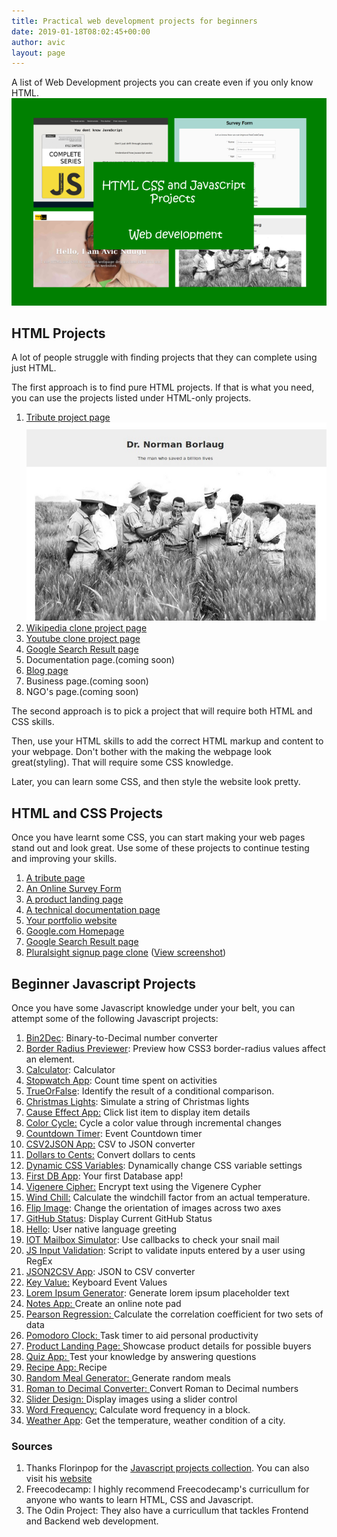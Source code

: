 ```yaml
---
title: Practical web development projects for beginners
date: 2019-01-18T08:02:45+00:00
author: avic
layout: page
---
```


A list of Web Development projects you can create even if you only know HTML.
<img src="/public/2020/projects-splash-page.png" alt="Web development screenshots mashup" />

## HTML Projects

A lot of people struggle with finding projects that they can complete using just HTML.

The first approach is to find pure HTML projects. If that is what you need, you can use the projects listed under HTML-only projects.

<ol>
  <li>
    <a href="/html-projects-tribute-page/">Tribute project page</a>
    <img src="/public/2020/tribute-page-screenshot.jpg" alt="tribute page screenshot">
  </li>
  <li>
    <a href="/html-project-wikipedia">Wikipedia clone project page</a>
  </li>
  <li>
      <a href="/html-projects-youtube-page">Youtube clone project page</a>
  </li>
  <li>
    <a href="/html-projects-google-search-result/">Google Search Result page</a>
  </li>
  <li>
    Documentation page.(coming soon)
  </li>
  <li>      
    <a href="/create-a-web-page-using-html/">Blog page</a>
  </li>
  <li>      
    Business page.(coming soon)
  </li>
  <li>      
    NGO's page.(coming soon)
  </li>
</ol>

The second approach is to pick a project that will require both HTML and CSS skills.

Then, use your HTML skills to add the correct HTML markup and content to your webpage. Don't bother with the making the webpage look great(styling). That will require some CSS knowledge.

Later, you can learn some CSS, and then style the website look pretty.

## HTML and CSS Projects
Once you have learnt some CSS, you can start making your web pages stand out and look great. Use some of these projects to continue testing and improving your skills.

1. [A tribute page](https://codepen.io/freeCodeCamp/full/zNqgVx)
2. [An Online Survey Form](https://codepen.io/freeCodeCamp/full/VPaoNP)
3. [A product landing page](https://codepen.io/freeCodeCamp/full/RKRbwL)  
4. [A technical documentation page](https://codepen.io/freeCodeCamp/full/NdrKKL)
5. [Your portfolio website](https://learn.freecodecamp.org/responsive-web-design/responsive-web-design-projects/build-a-personal-portfolio-webpage/)
6. [Google.com Homepage](https://www.theodinproject.com/courses/web-development-101/lessons/html-css#assignment)
7. [Google Search Result page](https://www.theodinproject.com/courses/web-development-101/lessons/html-css#difficult-version-optional-build-the-googlecom-search-results-pagehttpswwwgooglecomsearchqbuildthiswebpage)
8. [Pluralsight signup page clone](https://app.pluralsight.com/id?) ([View screenshot](/public/2020/pluralsight-screenshot.jpg))
  
## Beginner Javascript Projects

Once you have some Javascript knowledge under your belt, you can attempt some of the following Javascript projects:

<ol>
  <li>
    <a href="https://github.com/florinpop17/app-ideas/blob/master/Projects/1-Beginner/Bin2Dec-App.md">Bin2Dec</a>: Binary-to-Decimal number converter
  </li>
  <li>
    <a href="https://github.com/florinpop17/app-ideas/blob/master/Projects/1-Beginner/Border-Radius-Previewer.md">Border Radius Previewer</a>: Preview how CSS3 border-radius values affect an element.
  </li>
  <li>
    <a href="https://github.com/florinpop17/app-ideas/blob/master/Projects/1-Beginner/Calculator-App.md">Calculator</a>: Calculator
  </li>
  <li>
    <a href="https://github.com/florinpop17/app-ideas/blob/master/Projects/1-Beginner/Stopwatch-App.md">Stopwatch App</a>: Count time spent on activities
  </li>
  <li>
    <a href="https://github.com/florinpop17/app-ideas/blob/master/Projects/1-Beginner/True-or-False-App.md">TrueOrFalse</a>: Identify the result of a conditional comparison.
  </li>
  <li>
    <a href="https://github.com/florinpop17/app-ideas/blob/master/Projects/1-Beginner/Christmas-Lights-App.md">Christmas Lights</a>: Simulate a string of Christmas lights
  </li>
  <li>
    <a href="https://github.com/florinpop17/app-ideas/blob/master/Projects/1-Beginner/Cause-Effect-App.md">Cause Effect App:</a> Click list item to display item details
  </li>
  <li>
    <a href="https://github.com/florinpop17/app-ideas/blob/master/Projects/1-Beginner/Color-Cycle-App.md">Color Cycle:</a> Cycle a color value through incremental changes
  </li>
  <li>
    <a href="https://github.com/florinpop17/app-ideas/blob/master/Projects/1-Beginner/Countdown-Timer-App.md">Countdown Timer</a>: Event Countdown timer
  </li>
  <li>
    <a href="https://github.com/florinpop17/app-ideas/blob/master/Projects/1-Beginner/CSV2JSON-App.md">CSV2JSON App:</a> CSV to JSON converter
  </li>
  <li>
    <a href="https://github.com/florinpop17/app-ideas/blob/master/Projects/1-Beginner/Dollars-To-Cents-App.md">Dollars to Cents:</a> Convert dollars to cents
  </li>
  <li>
    <a href="https://github.com/florinpop17/app-ideas/blob/master/Projects/1-Beginner/Dynamic-CSSVar-app.md">Dynamic CSS Variables</a>: Dynamically change CSS variable settings
  </li>
  <li>
    <a href="https://github.com/florinpop17/app-ideas/blob/master/Projects/1-Beginner/First-DB-App.md">First DB App</a>: Your first Database app!
  </li>
  <li>
    <a href="https://github.com/florinpop17/app-ideas/blob/master/Projects/1-Beginner/Vigenere-Cipher.md">Vigenere Cipher:</a> Encrypt text using the Vigenere Cypher
  </li>
  <li>
    <a href="https://github.com/florinpop17/app-ideas/blob/master/Projects/1-Beginner/Windchill-App.md">Wind Chill:</a> Calculate the windchill factor from an actual temperature.
  </li>
  <li>
    <a href="https://github.com/florinpop17/app-ideas/blob/master/Projects/1-Beginner/Flip-Image-App.md">Flip Image</a>: Change the orientation of images across two axes
  </li>
  <li>
    <a href="https://github.com/florinpop17/app-ideas/blob/master/Projects/1-Beginner/GitHub-Status-App.md">GitHub Status</a>: Display Current GitHub Status
  </li>
  <li>
    <a href="https://github.com/florinpop17/app-ideas/blob/master/Projects/1-Beginner/Hello-App.md">Hello</a>: User native language greeting
  </li>
  <li>
    <a href="https://github.com/florinpop17/app-ideas/blob/master/Projects/1-Beginner/IOT-Mailbox-App.md">IOT Mailbox Simulator</a>: Use callbacks to check your snail mail
  </li>
  <li>
    <a href="https://github.com/florinpop17/app-ideas/blob/master/Projects/1-Beginner/Javascript-Validation-With-Regex.md">JS Input Validation</a>: Script to validate inputs entered by a user using RegEx
  </li>
  <li>
    <a href="https://github.com/florinpop17/app-ideas/blob/master/Projects/1-Beginner/JSON2CSV-App.md">JSON2CSV App</a>: JSON to CSV converter
  </li>
  <li>
    <a href="https://github.com/florinpop17/app-ideas/blob/master/Projects/1-Beginner/Key-Value-App.md">Key Value:</a> Keyboard Event Values
  </li>
  <li>
    <a href="https://github.com/florinpop17/app-ideas/blob/master/Projects/1-Beginner/Lorem-Ipsum-Generator.md">Lorem Ipsum Generator</a>: Generate lorem ipsum placeholder text
  </li>
  <li>
    <a href="https://github.com/florinpop17/app-ideas/blob/master/Projects/1-Beginner/Notes-App.md">Notes App: </a>Create an online note pad
  </li>
  <li>
    <a href="https://github.com/florinpop17/app-ideas/blob/master/Projects/1-Beginner/Pearson-Regression-App.md">Pearson Regression: </a>Calculate the correlation coefficient for two sets of data
  </li>
  <li>
    <a href="https://github.com/florinpop17/app-ideas/blob/master/Projects/1-Beginner/Pomodoro-Clock.md">Pomodoro Clock: </a>Task timer to aid personal productivity
  </li>
  <li>
    <a href="https://github.com/florinpop17/app-ideas/blob/master/Projects/1-Beginner/Product-Landing-Page.md">Product Landing Page: </a>Showcase product details for possible buyers
  </li>
  <li>
    <a href="https://github.com/florinpop17/app-ideas/blob/master/Projects/1-Beginner/Quiz-App.md">Quiz App: </a>Test your knowledge by answering questions
  </li>
  <li>
    <a href="https://github.com/florinpop17/app-ideas/blob/master/Projects/1-Beginner/Recipe-App.md">Recipe App: </a>Recipe
  </li>
  <li>
    <a href="https://github.com/florinpop17/app-ideas/blob/master/Projects/1-Beginner/Random-Meal-Generator.md">Random Meal Generator: </a>Generate random meals
  </li>
  <li>
    <a href="https://github.com/florinpop17/app-ideas/blob/master/Projects/1-Beginner/Roman-to-Decimal-Converter.md">Roman to Decimal Converter: </a>Convert Roman to Decimal numbers
  </li>
  <li>
    <a href="https://github.com/florinpop17/app-ideas/blob/master/Projects/1-Beginner/Slider-Design.md">Slider Design: </a>Display images using a slider control
  </li>
  <li>
    <a href="https://github.com/florinpop17/app-ideas/blob/master/Projects/1-Beginner/Word-Frequency-App.md">Word Frequency:</a> Calculate word frequency in a block.
  </li>
  <li>
    <a href="https://github.com/florinpop17/app-ideas/blob/master/Projects/1-Beginner/Weather-App.md">Weather App</a>: Get the temperature, weather condition of a city.
  </li>
</ol>

### Sources
1. Thanks Florinpop for the [Javascript projects collection](https://github.com/florinpop17/app-ideas/blob/master/README.md). You can also visit his [website](https://www.florin-pop.com/)
2. Freecodecamp: I highly recommend Freecodecamp's curricullum for anyone who wants to learn HTML, CSS and Javascript.
3. The Odin Project: They also have a curricullum that tackles Frontend and Backend web development.
